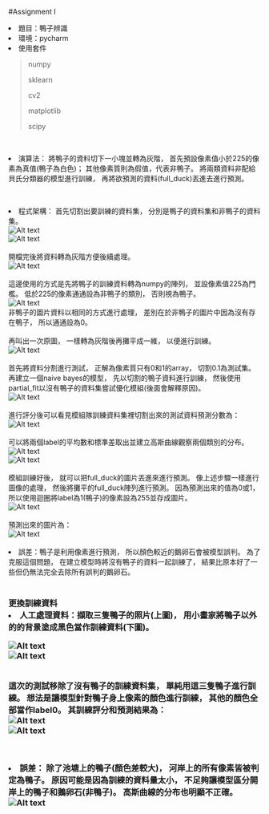 #Assignment I
<li>題目：鴨子辨識</li>
<li>環境：pycharm</li>
<li>使用套件</li><p>

>numpy<p>
>sklearn<p>
>cv2<p>
>matplotlib<p>
>scipy<p>

<br><li>演算法：
將鴨子的資料切下一小塊並轉為灰階，
首先預設像素值小於225的像素為真值(鴨子為白色)；
其他像素質則為假值，代表非鴨子。
將兩類資料非配給貝氏分類器的模型進行訓練，
再將欲預測的資料(full_duck)丟進去進行預測。</li>

<br><li>程式架構：
首先切割出要訓練的資料集，
分別是鴨子的資料集和非鴨子的資料集。
<br>
![Alt text](https://i.imgur.com/9mNX6Dx.jpg)<br>
![Alt text](https://i.imgur.com/KBhvHCq.jpg)<br>
<br>
開檔完後將資料轉為灰階方便後續處理。<br>
![Alt text](https://i.imgur.com/hyRStMB.jpg)<br>
<br>
這邊使用的方式是先將鴨子的訓練資料轉為numpy的陣列，
並設像素值225為門檻。
低於225的像素通通設為非鴨子的類別，
否則視為鴨子。<br>
![Alt text](https://i.imgur.com/aQmsDYC.jpg)<br>
非鴨子的圖片資料以相同的方式進行處理，
差別在於非鴨子的圖片中因為沒有存在鴨子，
所以通通設為0。
<br><br>
再叫出一次原圖，
一樣轉為灰階後再攤平成一維，
以便進行訓練。<br>
![Alt text](https://i.imgur.com/5cTEW2I.jpg)<br>
<br>首先將資料分割進行測試，
正解為像素質只有0和1的array，
切割0.1為測試集。
再建立一個naive bayes的模型，
先以切割的鴨子資料進行訓練，
然後使用partial_fit以沒有鴨子的資料集嘗試優化模組(後面會解釋原因)。<br>
![Alt text](https://i.imgur.com/asTtb7q.jpg)<br>
<br>進行評分後可以看見模組隊訓練資料集裡切割出來的測試資料預測分數為：<br>
![Alt text](https://i.imgur.com/SMWTAuU.jpg)<br>
<br>可以將兩個label的平均數和標準差取出並建立高斯曲線觀察兩個類別的分布。
![Alt text](https://i.imgur.com/AamVkHg.jpg)<br>
![Alt text](https://i.imgur.com/XTsNYoW.jpg)<br>
<br>模組訓練好後，
就可以把full_duck的圖片丟進來進行預測。
像上述步驟一樣進行圖像的處理，
然後將攤平的full_duck陣列進行預測。
因為預測出來的值為0或1，
所以使用迴圈將label為1(鴨子)的像素設為255並存成圖片。<br>
![Alt text](https://i.imgur.com/zEdVAG5.jpg)<br>
<br>預測出來的圖片為：<br>
![Alt text](https://i.imgur.com/9xaoA4F.jpg)<br></li>
<br><li>誤差：鴨子是利用像素進行預測，
所以顏色較近的鵝卵石會被模型誤判。
為了克服這個問題，
在建立模型時將沒有鴨子的資料一起訓練了，
結果比原本好了一些但仍無法完全去除所有誤判的鵝卵石。</li><br>

<h3>更換訓練資料
<li>人工處理資料：擷取三隻鴨子的照片(上圖)，
用小畫家將鴨子以外的的背景塗成黑色當作訓練資料(下圖)。<br>

![Alt text](https://i.imgur.com/6IVna1H.jpg)<br>
![Alt text](https://i.imgur.com/ZNpuKaU.jpg)<br>

<br>這次的測試移除了沒有鴨子的訓練資料集，
單純用這三隻鴨子進行訓練。
想法是讓模型針對鴨子身上像素的顏色進行訓練，
其他的顏色全部當作label0。
其訓練評分和預測結果為：<br>
![Alt text](https://i.imgur.com/a32Omrv.jpg)<br>
![Alt text](https://i.imgur.com/wo4Ll6y.jpg)<br></li>

<br><li>誤差：
除了池塘上的鴨子(顏色差較大)，
河岸上的所有像素皆被判定為鴨子。
原因可能是因為訓練的資料量太小，
不足夠讓模型區分開岸上的鴨子和鵝卵石(非鴨子)。
高斯曲線的分布也明顯不正確。<br>
![Alt text](https://i.imgur.com/9FKiJLC.jpg)<br></li>
